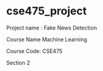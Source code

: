 # cse475_project
Project name : Fake News Detection

Course Name Machine Learning

Course Code: CSE475

Section 2
